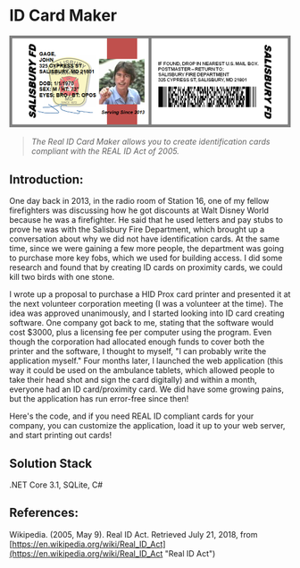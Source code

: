 # ID Card Maker

![Demo ID Card](demo_card.png "We're on our way, Rampart!")

>*The Real ID Card Maker allows you to create identification cards compliant with the REAL ID Act of 2005.*

## Introduction:

One day back in 2013, in the radio room of Station 16, one of my fellow firefighters was discussing how he got discounts at Walt Disney World because he was a firefighter. He said that he used letters and pay stubs to prove he was with the Salisbury Fire Department, which brought up a conversation about why we did not have identification cards. At the same time, since we were gaining a few more people, the department was going to purchase more key fobs, which we used for building access. I did some research and found that by creating ID cards on proximity cards, we could kill two birds with one stone.

I wrote up a proposal to purchase a HID Prox card printer and presented it at the next volunteer corporation meeting (I was a volunteer at the time). The idea was approved unanimously, and I started looking into ID card creating software. One company got back to me, stating that the software would cost $3000, plus a licensing fee per computer using the program. Even though the corporation had allocated enough funds to cover both the printer and the software, I thought to myself, "I can probably write the application myself." Four months later, I launched the web application (this way it could be used on the ambulance tablets, which allowed people to take their head shot and sign the card digitally) and within a month, everyone had an ID card/proximity card. We did have some growing pains, but the application has run error-free since then!

Here's the code, and if you need REAL ID compliant cards for your company, you can customize the application, load it up to your web server, and start printing out cards!

## Solution Stack

.NET Core 3.1, SQLite, C#

## References:

Wikipedia. (2005, May 9). Real ID Act. Retrieved July 21, 2018, from [https://en.wikipedia.org/wiki/Real_ID_Act](https://en.wikipedia.org/wiki/Real_ID_Act "Real ID Act")